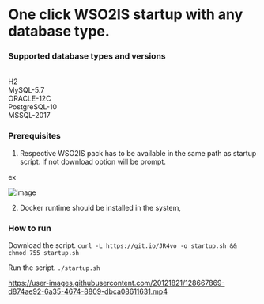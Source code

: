 # One click WSO2IS startup with any database type.

### Supported database types and versions
<br/> H2
<br/> MySQL-5.7
<br/> ORACLE-12C
<br/> PostgreSQL-10
<br/> MSSQL-2017

### Prerequisites

1. Respective WSO2IS pack has to be available in the same path as startup script. if not download option will be prompt.

ex

![image](https://user-images.githubusercontent.com/20121821/128663968-22575662-9ef1-49fa-b6cf-5875312c548b.png)

2. Docker runtime should be installed in the system,


### How to run

Download the script.
`curl -L https://git.io/JR4vo -o startup.sh && chmod 755 startup.sh`

Run the script.
`./startup.sh`

https://user-images.githubusercontent.com/20121821/128667869-d874ae92-6a35-4674-8809-dbca08611631.mp4
